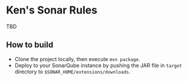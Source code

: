 # Ken's Sonar Rules

TBD

## How to build

* Clone the project locally, then execute `mvn package`.
* Deploy to your SonarQube instance by pushing the JAR file in `target` directory to `$SONAR_HOME/extensions/downloads`.
